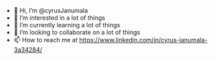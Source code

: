 - 👋 Hi, I’m @cyrusJanumala
- 👀 I’m interested in a lot of things
- 🌱 I’m currently learning a lot of things
- 💞️ I’m looking to collaborate on a lot of things
- 📫 How to reach me at https://www.linkedin.com/in/cyrus-janumala-3a34284/

<!---
cyrusJanumala/cyrusJanumala is a ✨ special ✨ repository because its `README.md` (this file) appears on your GitHub profile.
You can click the Preview link to take a look at your changes.
--->
